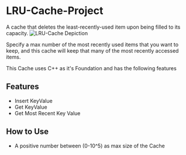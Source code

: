 # LRU-Cache-Project
A cache that deletes the least-recently-used item upon being filled to its capacity.
![LRU-Cache Depiction](https://files.realpython.com/media/cache_internal_representation_1.6fdd3a39fa28.png)

Specify a max number of the most recently used items that you want to keep, and this cache will keep that many of the most recently accessed items.

This Cache uses C++ as it's Foundation and has the following features

## Features
- Insert KeyValue
- Get KeyValue
- Get Most Recent Key Value

## How to Use 
- A positive number between (0-10^5) as max size of the Cache
